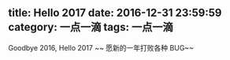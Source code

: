 
title: Hello 2017
date: 2016-12-31 23:59:59
category: 一点一滴
tags: 一点一滴
---

Goodbye 2016, Hello 2017 ~~ 愿新的一年打败各种 BUG~~
